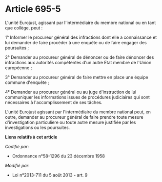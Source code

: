 # Article 695-5

L'unité Eurojust, agissant par l'intermédiaire du membre national ou en tant que collège, peut : 

1° Informer le procureur général des infractions dont elle a connaissance et lui demander de faire procéder à une enquête ou
de faire engager des poursuites ; 

2° Demander au procureur général de dénoncer ou de faire dénoncer des infractions aux autorités compétentes d'un autre Etat
membre de l'Union européenne ; 

3° Demander au procureur général de faire mettre en place une équipe commune d'enquête ; 

4° Demander au procureur général ou au juge d'instruction de lui communiquer les informations issues de procédures
judiciaires qui sont nécessaires à l'accomplissement de ses tâches.

L'unité Eurojust agissant par l'intermédiaire du membre national peut, en outre, demander au procureur général de faire
prendre toute mesure d'investigation particulière ou toute autre mesure justifiée par les investigations ou les poursuites.

**Liens relatifs à cet article**

_Codifié par_:

  - Ordonnance n°58-1296 du 23 décembre 1958

_Modifié par_:

  - Loi n°2013-711 du 5 août 2013 - art. 9
